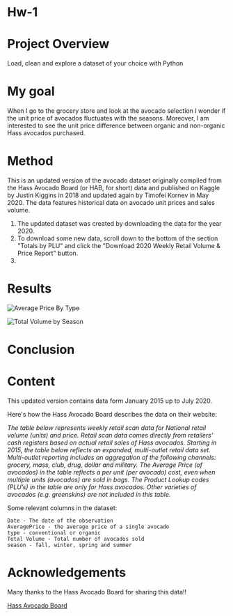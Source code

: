 # Hw-1

# Project Overview
Load, clean and explore a dataset of your choice with Python

# My goal 
When I go to the grocery store and look at the avocado selection I wonder if the unit price of avocados fluctuates with the seasons. Moreover, I am interested to see the unit price difference between organic and non-organic Hass avocados purchased.

# Method
This is an updated version of the avocado dataset originally compiled from the Hass Avocado Board (or HAB, for short) data and published on Kaggle by Justin Kiggins in 2018 and updated again by Timofei Kornev in May 2020. The data features historical data on avocado unit prices and sales volume.

1. The updated dataset was created by downloading the data for the year 2020.
2. To download some new data, scroll down to the bottom of the section "Totals by PLU" and click the "Download 2020 Weekly Retail Volume & Price Report" button.
3. 

# Results

![Average Price By Type](PricebyType.png)


![Total Volume by Season](season_a.png)


# Conclusion

# Content
This updated version contains data form January 2015 up to July 2020.   

Here's how the Hass Avocado Board describes the data on their website:

*The table below represents weekly retail scan data for National retail volume (units) and price. Retail scan data comes directly from retailers’ cash registers based on actual retail sales of Hass avocados. Starting in 2015, the table below reflects an expanded, multi-outlet retail data set. Multi-outlet reporting includes an aggregation of the following channels: grocery, mass, club, drug, dollar and military. The Average Price (of avocados) in the table reflects a per unit (per avocado) cost, even when multiple units (avocados) are sold in bags. The Product Lookup codes (PLU’s) in the table are only for Hass avocados. Other varieties of avocados (e.g. greenskins) are not included in this table.*

Some relevant columns in the dataset:

    Date - The date of the observation
    AveragePrice - the average price of a single avocado
    type - conventional or organic
    Total Volume - Total number of avocados sold
    season - fall, winter, spring and summer

# Acknowledgements

Many thanks to the Hass Avocado Board for sharing this data!!

[Hass Avocado Board](http://www.hassavocadoboard.com/retail/volume-and-price-data)

